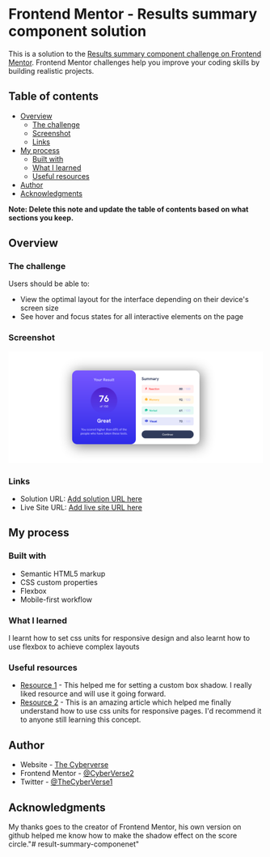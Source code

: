 # Frontend Mentor - Results summary component solution

This is a solution to the [Results summary component challenge on Frontend Mentor](https://www.frontendmentor.io/challenges/results-summary-component-CE_K6s0maV). Frontend Mentor challenges help you improve your coding skills by building realistic projects. 

## Table of contents

- [Overview](#overview)
  - [The challenge](#the-challenge)
  - [Screenshot](#screenshot)
  - [Links](#links)
- [My process](#my-process)
  - [Built with](#built-with)
  - [What I learned](#what-i-learned)
  - [Useful resources](#useful-resources)
- [Author](#author)
- [Acknowledgments](#acknowledgments)

**Note: Delete this note and update the table of contents based on what sections you keep.**

## Overview

### The challenge

Users should be able to:

- View the optimal layout for the interface depending on their device's screen size
- See hover and focus states for all interactive elements on the page

### Screenshot

![](./screenshot.jpg)

### Links

- Solution URL: [Add solution URL here](https://your-solution-url.com)
- Live Site URL: [Add live site URL here](https://your-live-site-url.com)

## My process

### Built with

- Semantic HTML5 markup
- CSS custom properties
- Flexbox
- Mobile-first workflow


### What I learned

I learnt how to set css units for responsive design and also learnt how to use flexbox to achieve complex layouts

### Useful resources

- [Resource 1](https://cssgenerator.org) - This helped me for setting a custom box shadow. I really liked resource and will use it going forward.
- [Resource 2](https://www.freecodecamp.org/news/override-root-font-size-for-a-better-user-experience/) - This is an amazing article which helped me finally understand how to use css units for responsive pages. I'd recommend it to anyone still learning this concept.

## Author

- Website - [The Cyberverse](https://www.your-site.com)
- Frontend Mentor - [@CyberVerse2](https://www.frontendmentor.io/profile/CyberVerse2)
- Twitter - [@TheCyberVerse1](https://www.twitter.com/TheCyberVerse1)


## Acknowledgments

My thanks goes to the creator of Frontend Mentor, his own version on github helped me know how to make the shadow effect on the score circle."# result-summary-componenet" 
